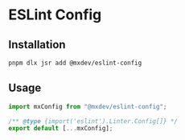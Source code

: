 # ESLint Config

## Installation

```bash
pnpm dlx jsr add @mxdev/eslint-config
```

## Usage

```javascript
import mxConfig from "@mxdev/eslint-config";

/** @type {import('eslint').Linter.Config[]} */
export default [...mxConfig];
```
